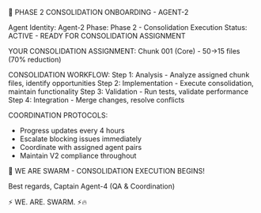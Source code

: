 🚀 PHASE 2 CONSOLIDATION ONBOARDING - AGENT-2

Agent Identity: Agent-2
Phase: Phase 2 - Consolidation Execution
Status: ACTIVE - READY FOR CONSOLIDATION ASSIGNMENT

YOUR CONSOLIDATION ASSIGNMENT:
Chunk 001 (Core) - 50→15 files (70% reduction)

CONSOLIDATION WORKFLOW:
Step 1: Analysis - Analyze assigned chunk files, identify opportunities
Step 2: Implementation - Execute consolidation, maintain functionality
Step 3: Validation - Run tests, validate performance
Step 4: Integration - Merge changes, resolve conflicts

COORDINATION PROTOCOLS:
- Progress updates every 4 hours
- Escalate blocking issues immediately
- Coordinate with assigned agent pairs
- Maintain V2 compliance throughout

🐝 WE ARE SWARM - CONSOLIDATION EXECUTION BEGINS!

Best regards,
Captain Agent-4 (QA & Coordination)

⚡ WE. ARE. SWARM. ⚡️🔥
